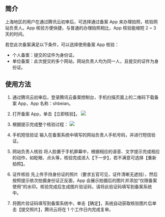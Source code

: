 ## 简介
上海地区的用户在通过腾讯云初审后，可选择通过备案 App 来办理拍照，核验网站负责人。App 核验方便快捷，与普通的办理拍照相比，App 核验能缩短 2 ~ 3 天的时间。

若您此次备案满足以下条件，可以选择使用备案 App 核验：
- 个人备案：提交的证件为身份证。
- 单位备案：此次提交的多个网站，网站负责人均为同一人，且提交的证件为身份证。

## 使用方法
1. 通过腾讯云初审后，登录腾讯云备案控制台，手机扫描页面上的二维码下载备案 App，App 名称：shbeian。

2. 打开备案 App，单击【立即核验】。
![](https://mc.qcloudimg.com/static/img/76f3fb2a5ad5bf8cd406e03e5d33dfb5/ALI1.png)
3. 根据提示完成整个核验过程：
![](https://main.qcloudimg.com/raw/9c29fac86dc996b5a5dff84313308efe.png)
 1. 手机短信验证
输入在备案系统中填写的网站负责人手机号码，并进行短信验证。
 2. 网站负责人核验
将人脸置于手机屏幕中，根据相应的语音、文字提示完成相应的动作，如眨眼、点头等，核验完成进入【下一步】，若不满意可选择【重新拍照】。
 3. 证件核验
先上传手持身份证的照片（要求五官可见，证件清晰无遮挡），然后按照提示依次拍摄身份证正反面，App  会展示拍摄后的图片并添加“仅限备案使用”的水印。核验完成后生成图片验证码，请将此验证码填写到备案系统中。

4. 将图片验证码填写到备案系统中，单击【确定】，系统自动获取核验图片后单击【提交照片】，腾讯云将在 1 个工作日内完成复审。
